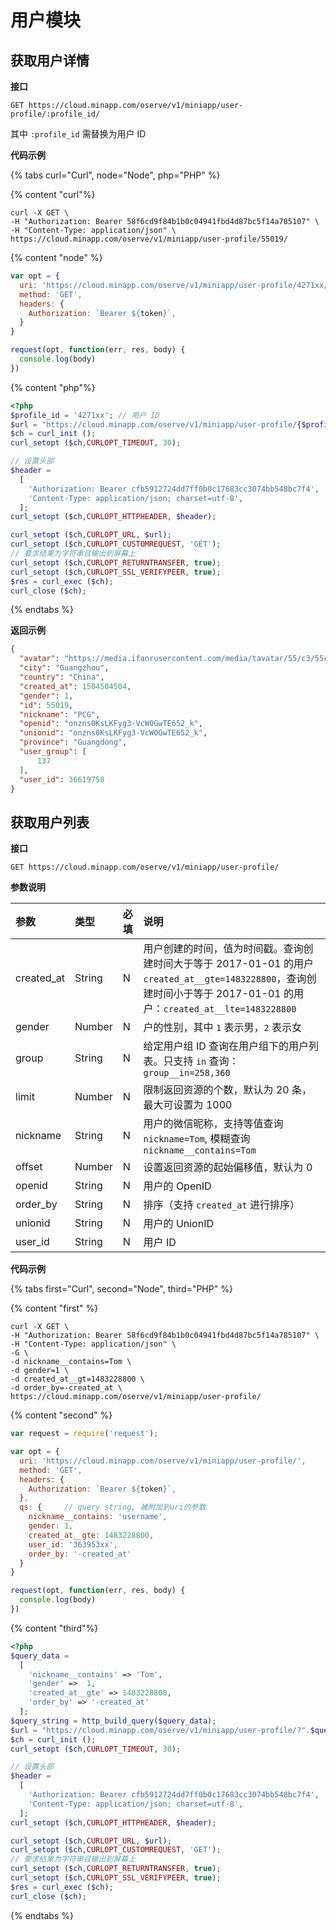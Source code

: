 # 用户模块

## 获取用户详情

**接口**

`GET https://cloud.minapp.com/oserve/v1/miniapp/user-profile/:profile_id/`

其中 `:profile_id` 需替换为用户 ID

**代码示例**

{% tabs  curl="Curl", node="Node", php="PHP" %}

{% content "curl"%}

```
curl -X GET \
-H "Authorization: Bearer 58f6cd9f84b1b0c04941fbd4d87bc5f14a785107" \
-H "Content-Type: application/json" \
https://cloud.minapp.com/oserve/v1/miniapp/user-profile/55019/
```

{% content "node" %}

```js
var opt = {
  uri: 'https://cloud.minapp.com/oserve/v1/miniapp/user-profile/4271xx/',   // 4271xx 对应 :profile_id
  method: 'GET',
  headers: {
    Authorization: `Bearer ${token}`,
  }
}

request(opt, function(err, res, body) {
  console.log(body)
})
```

{% content "php"%}

```php
<?php
$profile_id = '4271xx'; // 用户 ID
$url = "https://cloud.minapp.com/oserve/v1/miniapp/user-profile/{$profile_id}/";
$ch = curl_init ();
curl_setopt ($ch,CURLOPT_TIMEOUT, 30);

// 设置头部
$header =
  [
    'Authorization: Bearer cfb5912724dd7ff0b0c17683cc3074bb548bc7f4',
    'Content-Type: application/json; charset=utf-8',
  ];
curl_setopt ($ch,CURLOPT_HTTPHEADER, $header);

curl_setopt ($ch,CURLOPT_URL, $url);
curl_setopt ($ch,CURLOPT_CUSTOMREQUEST, 'GET');
// 要求结果为字符串且输出到屏幕上
curl_setopt ($ch,CURLOPT_RETURNTRANSFER, true);
curl_setopt ($ch,CURLOPT_SSL_VERIFYPEER, true);
$res = curl_exec ($ch);
curl_close ($ch);
```

{% endtabs %}

**返回示例**

```json
{
  "avatar": "https://media.ifanrusercontent.com/media/tavatar/55/c3/55c3dbebcc61891be10d29ded808c84a01dcf864.jpg",
  "city": "Guangzhou",
  "country": "China",
  "created_at": 1504504504,
  "gender": 1,
  "id": 55019,
  "nickname": "PCG",
  "openid": "onzns0KsLKFyg3-VcW0GwTE652_k",
  "unionid": "onzns0KsLKFyg3-VcW0GwTE652_k",
  "province": "Guangdong",
  "user_group": [
      137
  ],
  "user_id": 36619758
}
```


## 获取用户列表

**接口**

`GET https://cloud.minapp.com/oserve/v1/miniapp/user-profile/`

**参数说明**

| 参数        | 类型   | 必填 | 说明 |
| :--------- | :----- | :-- | :-- |
| created_at | String | N   | 用户创建的时间，值为时间戳。查询创建时间大于等于 2017-01-01 的用户 `created_at__gte=1483228800`，查询创建时间小于等于 2017-01-01 的用户：`created_at__lte=1483228800` |
| gender     | Number | N   | 户的性别，其中 `1` 表示男，`2` 表示女 |
| group      | String | N   | 给定用户组 ID 查询在用户组下的用户列表。只支持 `in` 查询：`group__in=258,360`|
| limit      | Number | N   | 限制返回资源的个数，默认为 20 条，最大可设置为 1000 |
| nickname   | String | N   | 用户的微信昵称，支持等值查询 `nickname=Tom`, 模糊查询 `nickname__contains=Tom` |
| offset     | Number | N   | 设置返回资源的起始偏移值，默认为 0 |
| openid     | String | N   | 用户的 OpenID |
| order_by   | String | N   | 排序（支持 `created_at` 进行排序） |
| unionid    | String | N   | 用户的 UnionID |
| user_id    | String | N   | 用户 ID |

**代码示例**

{% tabs first="Curl", second="Node", third="PHP" %}

{% content "first" %}

```
curl -X GET \
-H "Authorization: Bearer 58f6cd9f84b1b0c04941fbd4d87bc5f14a785107" \
-H "Content-Type: application/json" \
-G \
-d nickname__contains=Tom \
-d gender=1 \
-d created_at__gt=1483228800 \
-d order_by=-created_at \
https://cloud.minapp.com/oserve/v1/miniapp/user-profile/
```

{% content "second" %}

```js
var request = require('request');

var opt = {
  uri: 'https://cloud.minapp.com/oserve/v1/miniapp/user-profile/',
  method: 'GET',
  headers: {
    Authorization: `Bearer ${token}`,
  },
  qs: {     // query string, 被附加到uri的参数
    nickname__contains: 'username',
    gender: 1,
    created_at__gte: 1483228800,
    user_id: '363953xx',
    order_by: '-created_at'
  }
}

request(opt, function(err, res, body) {
  console.log(body)
})
```

{% content "third"%}

```php
<?php
$query_data = 
  [
    'nickname__contains' => 'Tom',
    'gender' =>  1,
    'created_at__gte' => 1483228800,
    'order_by' => '-created_at'
  ];
$query_string = http_build_query($query_data);
$url = "https://cloud.minapp.com/oserve/v1/miniapp/user-profile/?".$query_string;
$ch = curl_init ();
curl_setopt ($ch,CURLOPT_TIMEOUT, 30);

// 设置头部
$header =
  [
    'Authorization: Bearer cfb5912724dd7ff0b0c17683cc3074bb548bc7f4',
    'Content-Type: application/json; charset=utf-8',
  ];
curl_setopt ($ch,CURLOPT_HTTPHEADER, $header);

curl_setopt ($ch,CURLOPT_URL, $url);
curl_setopt ($ch,CURLOPT_CUSTOMREQUEST, 'GET');
// 要求结果为字符串且输出到屏幕上
curl_setopt ($ch,CURLOPT_RETURNTRANSFER, true);
curl_setopt ($ch,CURLOPT_SSL_VERIFYPEER, true);
$res = curl_exec ($ch);
curl_close ($ch);
```
{% endtabs %}
